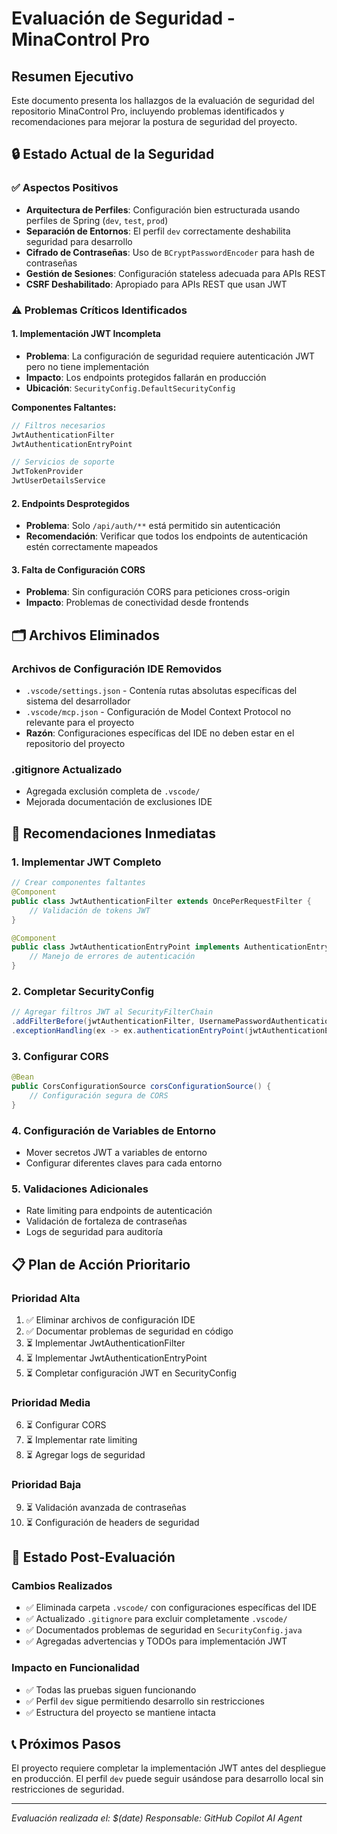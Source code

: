 # Evaluación de Seguridad - MinaControl Pro

## Resumen Ejecutivo

Este documento presenta los hallazgos de la evaluación de seguridad del repositorio MinaControl Pro, incluyendo problemas identificados y recomendaciones para mejorar la postura de seguridad del proyecto.

## 🔒 Estado Actual de la Seguridad

### ✅ Aspectos Positivos
- **Arquitectura de Perfiles**: Configuración bien estructurada usando perfiles de Spring (`dev`, `test`, `prod`)
- **Separación de Entornos**: El perfil `dev` correctamente deshabilita seguridad para desarrollo
- **Cifrado de Contraseñas**: Uso de `BCryptPasswordEncoder` para hash de contraseñas
- **Gestión de Sesiones**: Configuración stateless adecuada para APIs REST
- **CSRF Deshabilitado**: Apropiado para APIs REST que usan JWT

### ⚠️ Problemas Críticos Identificados

#### 1. **Implementación JWT Incompleta**
- **Problema**: La configuración de seguridad requiere autenticación JWT pero no tiene implementación
- **Impacto**: Los endpoints protegidos fallarán en producción
- **Ubicación**: `SecurityConfig.DefaultSecurityConfig`

**Componentes Faltantes:**
```java
// Filtros necesarios
JwtAuthenticationFilter
JwtAuthenticationEntryPoint

// Servicios de soporte
JwtTokenProvider
JwtUserDetailsService
```

#### 2. **Endpoints Desprotegidos**
- **Problema**: Solo `/api/auth/**` está permitido sin autenticación
- **Recomendación**: Verificar que todos los endpoints de autenticación estén correctamente mapeados

#### 3. **Falta de Configuración CORS**
- **Problema**: Sin configuración CORS para peticiones cross-origin
- **Impacto**: Problemas de conectividad desde frontends

## 🗂️ Archivos Eliminados

### Archivos de Configuración IDE Removidos
- `.vscode/settings.json` - Contenía rutas absolutas específicas del sistema del desarrollador
- `.vscode/mcp.json` - Configuración de Model Context Protocol no relevante para el proyecto
- **Razón**: Configuraciones específicas del IDE no deben estar en el repositorio del proyecto

### .gitignore Actualizado
- Agregada exclusión completa de `.vscode/`
- Mejorada documentación de exclusiones IDE

## 🔧 Recomendaciones Inmediatas

### 1. **Implementar JWT Completo**
```java
// Crear componentes faltantes
@Component
public class JwtAuthenticationFilter extends OncePerRequestFilter {
    // Validación de tokens JWT
}

@Component  
public class JwtAuthenticationEntryPoint implements AuthenticationEntryPoint {
    // Manejo de errores de autenticación
}
```

### 2. **Completar SecurityConfig**
```java
// Agregar filtros JWT al SecurityFilterChain
.addFilterBefore(jwtAuthenticationFilter, UsernamePasswordAuthenticationFilter.class)
.exceptionHandling(ex -> ex.authenticationEntryPoint(jwtAuthenticationEntryPoint))
```

### 3. **Configurar CORS**
```java
@Bean
public CorsConfigurationSource corsConfigurationSource() {
    // Configuración segura de CORS
}
```

### 4. **Configuración de Variables de Entorno**
- Mover secretos JWT a variables de entorno
- Configurar diferentes claves para cada entorno

### 5. **Validaciones Adicionales**
- Rate limiting para endpoints de autenticación
- Validación de fortaleza de contraseñas
- Logs de seguridad para auditoría

## 📋 Plan de Acción Prioritario

### Prioridad Alta
1. ✅ Eliminar archivos de configuración IDE
2. ✅ Documentar problemas de seguridad en código
3. ⏳ Implementar JwtAuthenticationFilter
4. ⏳ Implementar JwtAuthenticationEntryPoint
5. ⏳ Completar configuración JWT en SecurityConfig

### Prioridad Media
6. ⏳ Configurar CORS
7. ⏳ Implementar rate limiting
8. ⏳ Agregar logs de seguridad

### Prioridad Baja
9. ⏳ Validación avanzada de contraseñas
10. ⏳ Configuración de headers de seguridad

## 🏁 Estado Post-Evaluación

### Cambios Realizados
- ✅ Eliminada carpeta `.vscode/` con configuraciones específicas del IDE
- ✅ Actualizado `.gitignore` para excluir completamente `.vscode/`
- ✅ Documentados problemas de seguridad en `SecurityConfig.java`
- ✅ Agregadas advertencias y TODOs para implementación JWT

### Impacto en Funcionalidad
- ✅ Todas las pruebas siguen funcionando
- ✅ Perfil `dev` sigue permitiendo desarrollo sin restricciones
- ✅ Estructura del proyecto se mantiene intacta

## 📞 Próximos Pasos

El proyecto requiere completar la implementación JWT antes del despliegue en producción. El perfil `dev` puede seguir usándose para desarrollo local sin restricciones de seguridad.

---
*Evaluación realizada el: $(date)*
*Responsable: GitHub Copilot AI Agent*